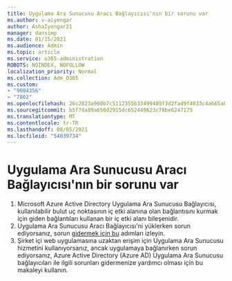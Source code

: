 ```yaml
---
title: Uygulama Ara Sunucusu Aracı Bağlayıcısı'nın bir sorunu var
ms.author: v-aiyengar
author: AshaIyengar21
manager: dansimp
ms.date: 01/15/2021
ms.audience: Admin
ms.topic: article
ms.service: o365-administration
ROBOTS: NOINDEX, NOFOLLOW
localization_priority: Normal
ms.collection: Adm_O365
ms.custom:
- "9004356"
- "7802"
ms.openlocfilehash: 26c2823a980b7c5112355b33499489f3d2fad9f4033c4a665a0e423a80ef85c6
ms.sourcegitcommit: b5f7da89a650d2915dc652449623c78be6247175
ms.translationtype: MT
ms.contentlocale: tr-TR
ms.lasthandoff: 08/05/2021
ms.locfileid: "54039734"
---
```

# <a name="im-having-a-problem-with-the-application-proxy-agent-connector"></a>Uygulama Ara Sunucusu Aracı Bağlayıcısı'nın bir sorunu var

1. Microsoft Azure Active Directory Uygulama Ara Sunucusu Bağlayıcısı, kullanılabilir bulut uç noktasının iç etki alanına olan bağlantısını kurmak için giden bağlantıları kullanan bir iç etki alanı bileşenidir.
1. Uygulama Ara Sunucusu Aracı Bağlayıcısı'ni yüklerken sorun ediyorsanız, sorun [gidermek için bu](https://docs.microsoft.com/azure/active-directory/application-proxy-connector-installation-problem/?WT.mc_id=UI_AAD_Enterprise_Apps_Support_L2_Overview) adımları izleyin.
1. Şirket içi web uygulamasına uzaktan erişim için Uygulama Ara Sunucusu hizmetini kullanıyorsanız, ancak uygulamaya bağlanırken [](https://docs.microsoft.com/azure/active-directory/manage-apps/application-proxy-debug-connectors) sorun ediyorsanız, Azure Active Directory (Azure AD) Uygulama Ara Sunucusu bağlayıcıları ile ilgili sorunları gidermenize yardımcı olması için bu makaleyi kullanın.